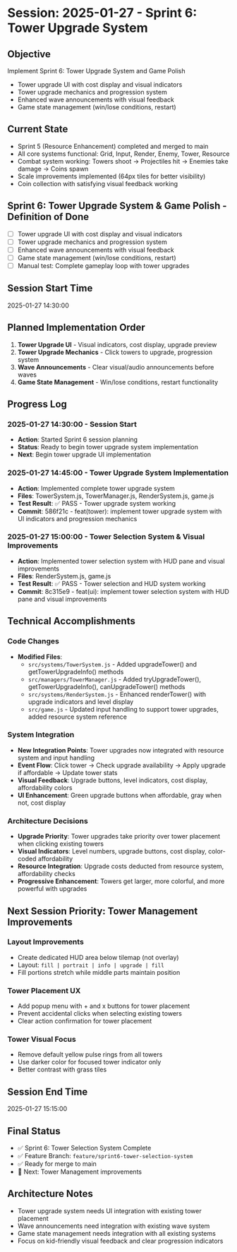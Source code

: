 # Session: 2025-01-27 - Sprint 6: Tower Upgrade System

## Objective
Implement Sprint 6: Tower Upgrade System and Game Polish
- Tower upgrade UI with cost display and visual indicators
- Tower upgrade mechanics and progression system
- Enhanced wave announcements with visual feedback
- Game state management (win/lose conditions, restart)

## Current State
- Sprint 5 (Resource Enhancement) completed and merged to main
- All core systems functional: Grid, Input, Render, Enemy, Tower, Resource
- Combat system working: Towers shoot → Projectiles hit → Enemies take damage → Coins spawn
- Scale improvements implemented (64px tiles for better visibility)
- Coin collection with satisfying visual feedback working

## Sprint 6: Tower Upgrade System & Game Polish - Definition of Done
- [ ] Tower upgrade UI with cost display and visual indicators
- [ ] Tower upgrade mechanics and progression system
- [ ] Enhanced wave announcements with visual feedback
- [ ] Game state management (win/lose conditions, restart)
- [ ] Manual test: Complete gameplay loop with tower upgrades

## Session Start Time
2025-01-27 14:30:00

## Planned Implementation Order
1. **Tower Upgrade UI** - Visual indicators, cost display, upgrade preview
2. **Tower Upgrade Mechanics** - Click towers to upgrade, progression system
3. **Wave Announcements** - Clear visual/audio announcements before waves
4. **Game State Management** - Win/lose conditions, restart functionality

## Progress Log

### 2025-01-27 14:30:00 - Session Start
- **Action**: Started Sprint 6 session planning
- **Status**: Ready to begin tower upgrade system implementation
- **Next**: Begin tower upgrade UI implementation

### 2025-01-27 14:45:00 - Tower Upgrade System Implementation
- **Action**: Implemented complete tower upgrade system
- **Files**: TowerSystem.js, TowerManager.js, RenderSystem.js, game.js
- **Test Result**: ✅ PASS - Tower upgrade system working
- **Commit**: 586f21c - feat(tower): implement tower upgrade system with UI indicators and progression mechanics

### 2025-01-27 15:00:00 - Tower Selection System & Visual Improvements
- **Action**: Implemented tower selection system with HUD pane and visual improvements
- **Files**: RenderSystem.js, game.js
- **Test Result**: ✅ PASS - Tower selection and HUD system working
- **Commit**: 8c315e9 - feat(ui): implement tower selection system with HUD pane and visual improvements

## Technical Accomplishments

### Code Changes
- **Modified Files**:
  - `src/systems/TowerSystem.js` - Added upgradeTower() and getTowerUpgradeInfo() methods
  - `src/managers/TowerManager.js` - Added tryUpgradeTower(), getTowerUpgradeInfo(), canUpgradeTower() methods
  - `src/systems/RenderSystem.js` - Enhanced renderTower() with upgrade indicators and level display
  - `src/game.js` - Updated input handling to support tower upgrades, added resource system reference

### System Integration
- **New Integration Points**: Tower upgrades now integrated with resource system and input handling
- **Event Flow**: Click tower → Check upgrade availability → Apply upgrade if affordable → Update tower stats
- **Visual Feedback**: Upgrade buttons, level indicators, cost display, affordability colors
- **UI Enhancement**: Green upgrade buttons when affordable, gray when not, cost display

### Architecture Decisions
- **Upgrade Priority**: Tower upgrades take priority over tower placement when clicking existing towers
- **Visual Indicators**: Level numbers, upgrade buttons, cost display, color-coded affordability
- **Resource Integration**: Upgrade costs deducted from resource system, affordability checks
- **Progressive Enhancement**: Towers get larger, more colorful, and more powerful with upgrades

## Next Session Priority: Tower Management Improvements

### **Layout Improvements**
- Create dedicated HUD area below tilemap (not overlay)
- Layout: `fill | portrait | info | upgrade | fill`
- Fill portions stretch while middle parts maintain position

### **Tower Placement UX**
- Add popup menu with + and x buttons for tower placement
- Prevent accidental clicks when selecting existing towers
- Clear action confirmation for tower placement

### **Tower Visual Focus**
- Remove default yellow pulse rings from all towers
- Use darker color for focused tower indicator only
- Better contrast with grass tiles

## Session End Time
2025-01-27 15:15:00

## Final Status
- ✅ Sprint 6: Tower Selection System Complete
- ✅ Feature Branch: `feature/sprint6-tower-selection-system`
- ✅ Ready for merge to main
- 🎯 Next: Tower Management improvements

## Architecture Notes
- Tower upgrade system needs UI integration with existing tower placement
- Wave announcements need integration with existing wave system
- Game state management needs integration with all existing systems
- Focus on kid-friendly visual feedback and clear progression indicators
